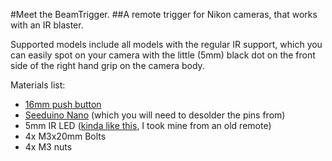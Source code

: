 #Meet the BeamTrigger.
##A remote trigger for Nikon cameras, that works with an IR blaster.

Supported models include all models with the regular IR support, which you can easily spot on your camera with the little (5mm) black dot on the front side of the right hand grip on the camera body.

Materials list:
- [16mm push button](https://www.amazon.com/APIELE-Warranty-Button-Switch-Stainless/dp/B07NZDW47Q/ref=sr_1_6?crid=1NB7AC92UKO47&dchild=1&keywords=16mm+push+button&qid=1632492539&sprefix=16mm+push+%2Caps%2C312&sr=8-6)
- [Seeduino Nano](https://www.seeedstudio.com/Seeeduino-Nano-p-4111.html) (which you will need to desolder the pins from)
- 5mm IR LED ([kinda like this](https://www.amazon.com/Adafruit-Super-bright-5mm-pack-ADA388/dp/B00ULB0U44/ref=sr_1_6?dchild=1&keywords=Infrared+led&qid=1632492751&sr=8-6), I took mine from an old remote)
- 4x M3x20mm Bolts
- 4x M3 nuts
